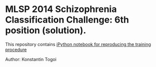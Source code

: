 # MLSP 2014 Schizophrenia Classification Challenge: 6th position (solution).

This repository contains [iPython notebook for reproducing the training procedure](http://nbviewer.ipython.org/github/KoStiG/MLSP2014/blob/master/submission_842079.ipynb)


Author: Konstantin Togoi